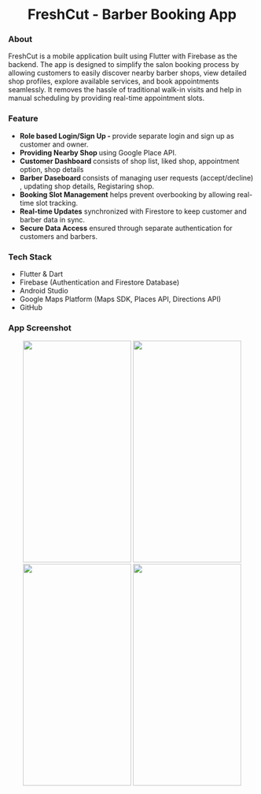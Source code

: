 <h1 align="center"> FreshCut - Barber Booking App </h1>

<h3> About </h3>
FreshCut is a mobile application built using Flutter with Firebase as the backend. The app is designed to simplify the salon booking process by allowing customers to easily discover nearby barber shops, view detailed shop profiles, explore available services, and book appointments seamlessly. It removes the hassle of traditional walk-in visits and help in manual scheduling by providing real-time appointment slots.

<h3> Feature </h3>
<ul>
<li><b> Role based Login/Sign Up - </b> provide separate login and sign up as customer and owner.</li>
<li><b> Providing Nearby Shop </b> using Google Place API.</li>
<li><b> Customer Dashboard </b> consists of shop list, liked shop, appointment option, shop details</li>
<li><b> Barber Daseboard </b> consists of managing user requests (accept/decline) , updating shop details, Registaring shop.</li>
<li><b> Booking Slot Management</b> helps prevent overbooking by allowing real-time slot tracking.</li>
<li><b> Real-time Updates</b> synchronized with Firestore to keep customer and barber data in sync.</li>
<li><b> Secure Data Access</b> ensured through separate authentication for customers and barbers.</li>
</ul>

<h3> Tech Stack</h3>
<ul>
  <li>Flutter & Dart</li>
  <li>Firebase (Authentication and Firestore Database)</li>
  <li>Android Studio</li>
  <li>Google Maps Platform (Maps SDK, Places API, Directions API)</li>
  <li>GitHub</li>
</ul>

<h3> App Screenshot</h3>
<div align="center">
<img src="https://github.com/user-attachments/assets/ccb0cf42-ec48-4ad4-a69f-812429efc6d2" width="220" height="450">
<img src="https://github.com/user-attachments/assets/2ddf8a65-f333-4afc-8474-8b452a39fa73" width="220" height="450">
<img src="https://github.com/user-attachments/assets/9fe8f740-3cf0-4f28-afb8-6e984b37469e" width="220" height="450">
<img src="https://github.com/user-attachments/assets/9fe8f740-3cf0-4f28-afb8-6e984b37469e" width="220" height="450">
</div>
